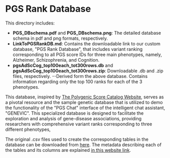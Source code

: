 # PGS Rank Database

This directory includes:
- **PGS_DBschema.pdf** and **PGS_DBschema.png**: The detailed database schema in pdf and png formats, respectively.
- **LinkToPGSRankDB.md**: Contains the downloadable link to our custom database, "PGS Rank Database", that includes variant ranking corresponding to all PGS score IDs for three main phenotypes, namely, Alzheimer, Schizophrenia, and Cognition.
- **pgsAdScCog_top100each_tot300rows.db** and **pgsAdScCog_top100each_tot300rows.zip**: Downloadable .db and .zip files, respectively. 
  --Derived form the above database. Contains information regarding only the top 100 ranks for each of the 3 phenotypes.

This database, inspired by [The Polygenic Score Catalog Website](https://www.pgscatalog.org/), serves as a pivotal resource and the sample genetic database that is utilized to demo the functionality of the "PGS Chat" interface of the intelligent chat assistant, "GENEVIC". This specialized database is designed to facilitate the exploration and analysis of gene-disease associations, providing researchers with comprehensive variant ranks corresponding to three different phenotypes, 

The original .csv files used to create the corresponding tables in the database can be downloaded from [here](https://www.pgscatalog.org/downloads/#dl_ftp_list).
The metadata describing each of the tables and its columns are explained [in this website link](https://www.pgscatalog.org/downloads/#dl_ftp_list).

